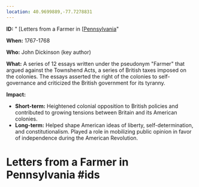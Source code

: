 ```yaml
---
location: 40.9699889,-77.7278831
---
```

**ID:** " [Letters from a Farmer in [[Pennsylvania](./../letters-from-a-farmer-in-[[pennsylvania/)"

**When:** 1767-1768

**Who:** John Dickinson (key author)

**What:** A series of 12 essays written under the pseudonym "Farmer" that argued against the Townshend Acts, a series of British taxes imposed on the colonies. The essays asserted the right of the colonies to self-governance and criticized the British government for its tyranny.

**Impact:**
* **Short-term:** Heightened colonial opposition to British policies and contributed to growing tensions between Britain and its American colonies.
* **Long-term:** Helped shape American ideas of liberty, self-determination, and constitutionalism. Played a role in mobilizing public opinion in favor of independence during the American Revolution.
# Letters from a Farmer in Pennsylvania #ids